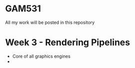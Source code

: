 # GAM531

All my work will be posted in this repository

# Week 3 - Rendering Pipelines

- Core of all graphics engines
- 
